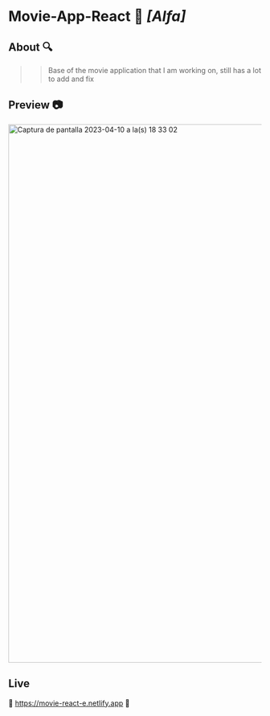 # Movie-App-React 🍿 _[Alfa]_

## About 🔍
>> Base of the movie application that I am working on, still has a lot to add and fix

## Preview 📷
<img width="1072" alt="Captura de pantalla 2023-04-10 a la(s) 18 33 02" src="https://user-images.githubusercontent.com/72955349/231003449-0f1c2bbf-0898-4429-a95b-3ebd0245ff48.png">

## Live
🐙 https://movie-react-e.netlify.app 🐙
